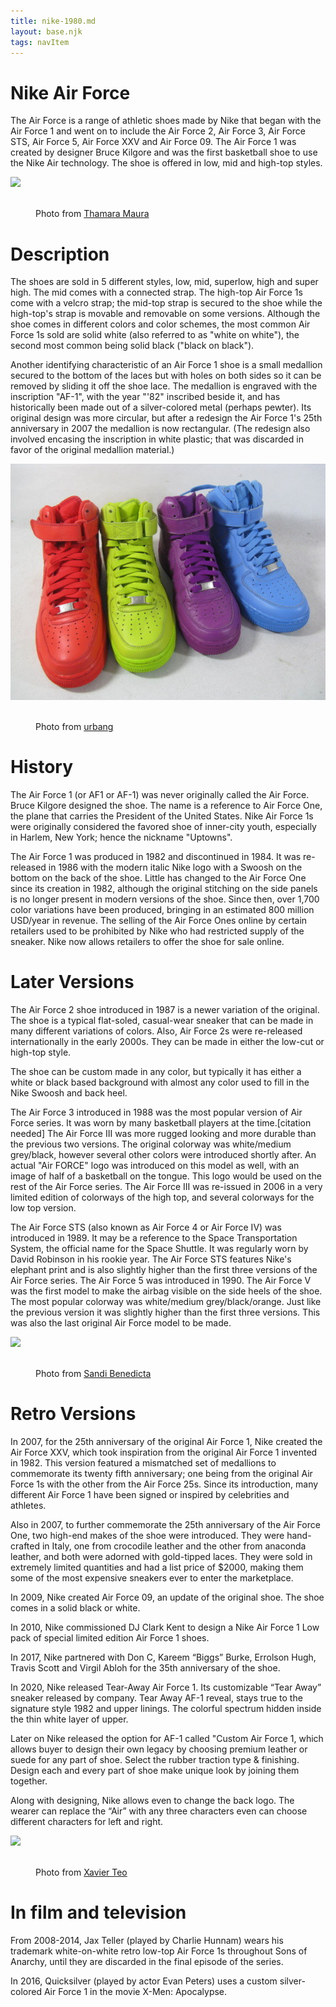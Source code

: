 ```yaml
---
title: nike-1980.md
layout: base.njk
tags: navItem
---
```


<div class="grid">
<div class="box">
  <h1>Nike Air Force</h1>
<p> The Air Force is a range of athletic shoes made by Nike that began with the Air Force 1 and went on to include the Air Force 2, Air Force 3, Air Force STS, Air Force 5, Air Force XXV and Air Force 09. The Air Force 1 was created by designer Bruce Kilgore and was the first basketball shoe to use the Nike Air technology. The shoe is offered in low, mid and high-top styles. </p>
  </div>
  
 <div class="box">
    <img src="/images/onne.avif"> 
    <figure class="img-container">
     <img src="" alt="">
      <figcaption class="img-caption">
        Photo from <a href="https://unsplash.com/photos/reS-Ch1dmOc">
Thamara Maura</a>
      </figcaption>
  </figure>
 </div>

  <div class="box">
  <h1>Description</h1>
<p> The shoes are sold in 5 different styles, low, mid, superlow, high and super high. The mid comes with a connected strap. The high-top Air Force 1s come with a velcro strap; the mid-top strap is secured to the shoe while the high-top's strap is movable and removable on some versions. Although the shoe comes in different colors and color schemes, the most common Air Force 1s sold are solid white (also referred to as "white on white"), the second most common being solid black ("black on black").

Another identifying characteristic of an Air Force 1 shoe is a small medallion secured to the bottom of the laces but with holes on both sides so it can be removed by sliding it off the shoe lace. The medallion is engraved with the inscription "AF-1", with the year "'82" inscribed beside it, and has historically been made out of a silver-colored metal (perhaps pewter). Its original design was more circular, but after a redesign the Air Force 1's 25th anniversary in 2007 the medallion is now rectangular. (The redesign also involved encasing the inscription in white plastic; that was discarded in favor of the original medallion material.) </p>
  </div>


<div class="box">
  <img src= "/images/Nike Airforce Ones.jpg">
    <figure class="img-container">
     <img src="" alt="">
      <figcaption class="img-caption">
        Photo from <a href="https://www.flickr.com/photos/25520550@N03/3062515024/">
urbang</a>
      </figcaption>
  </figure>
  </div>
  

<div class="box">
  <h1>History</h1>
<p> The Air Force 1 (or AF1 or AF-1) was never originally called the Air Force. Bruce Kilgore designed the shoe. The name is a reference to Air Force One, the plane that carries the President of the United States. Nike Air Force 1s were originally considered the favored shoe of inner-city youth, especially in Harlem, New York; hence the nickname "Uptowns".

The Air Force 1 was produced in 1982 and discontinued in 1984. It was re-released in 1986 with the modern italic Nike logo with a Swoosh on the bottom on the back of the shoe. Little has changed to the Air Force One since its creation in 1982, although the original stitching on the side panels is no longer present in modern versions of the shoe. Since then, over 1,700 color variations have been produced, bringing in an estimated 800 million USD/year in revenue. The selling of the Air Force Ones online by certain retailers used to be prohibited by Nike who had restricted supply of the sneaker. Nike now allows retailers to offer the shoe for sale online.          </p>
  </div>
  
 
  <div class="box">
  <h1>Later Versions</h1>
<p> The Air Force 2 shoe introduced in 1987 is a newer variation of the original. The shoe is a typical flat-soled, casual-wear sneaker that can be made in many different variations of colors. Also, Air Force 2s were re-released internationally in the early 2000s. They can be made in either the low-cut or high-top style.

The shoe can be custom made in any color, but typically it has either a white or black based background with almost any color used to fill in the Nike Swoosh and back heel.

The Air Force 3 introduced in 1988 was the most popular version of Air Force series. It was worn by many basketball players at the time.[citation needed] The Air Force III was more rugged looking and more durable than the previous two versions. The original colorway was white/medium grey/black, however several other colors were introduced shortly after. An actual "Air FORCE" logo was introduced on this model as well, with an image of half of a basketball on the tongue. This logo would be used on the rest of the Air Force series. The Air Force III was re-issued in 2006 in a very limited edition of colorways of the high top, and several colorways for the low top version.

The Air Force STS (also known as Air Force 4 or Air Force IV) was introduced in 1989. It may be a reference to the Space Transportation System, the official name for the Space Shuttle. It was regularly worn by David Robinson in his rookie year. The Air Force STS features Nike's elephant print and is also slightly higher than the first three versions of the Air Force series. The Air Force 5 was introduced in 1990. The Air Force V was the first model to make the airbag visible on the side heels of the shoe. The most popular colorway was white/medium grey/black/orange. Just like the previous version it was slightly higher than the first three versions. This was also the last original Air Force model to be made.</p>
  </div>

<div class="box">
    <img src="/images/close.avif">
    <figure class="img-container">
     <img src="" alt="">
      <figcaption class="img-caption">
        Photo from <a href="https://unsplash.com/photos/1t3exe8H_nw">
Sandi Benedicta</a>
      </figcaption>
  </figure> 
 </div>

  <div class="box">
  <h1>Retro Versions</h1>
<p>In 2007, for the 25th anniversary of the original Air Force 1, Nike created the Air Force XXV, which took inspiration from the original Air Force 1 invented in 1982. This version featured a mismatched set of medallions to commemorate its twenty fifth anniversary; one being from the original Air Force 1s with the other from the Air Force 25s. Since its introduction, many different Air Force 1 have been signed or inspired by celebrities and athletes.

Also in 2007, to further commemorate the 25th anniversary of the Air Force One, two high-end makes of the shoe were introduced. They were hand-crafted in Italy, one from crocodile leather and the other from anaconda leather, and both were adorned with gold-tipped laces. They were sold in extremely limited quantities and had a list price of $2000, making them some of the most expensive sneakers ever to enter the marketplace.

In 2009, Nike created Air Force 09, an update of the original shoe. The shoe comes in a solid black or white.

In 2010, Nike commissioned DJ Clark Kent to design a Nike Air Force 1 Low pack of special limited edition Air Force 1 shoes.

In 2017, Nike partnered with Don C, Kareem “Biggs” Burke, Errolson Hugh, Travis Scott and Virgil Abloh for the 35th anniversary of the shoe.

In 2020, Nike released Tear-Away Air Force 1. Its customizable “Tear Away” sneaker released by company. Tear Away AF-1 reveal, stays true to the signature style 1982 and upper linings. The colorful spectrum hidden inside the thin white layer of upper.

Later on Nike released the option for AF-1 called "Custom Air Force 1, which allows buyer to design their own legacy by choosing premium leather or suede for any part of shoe. Select the rubber traction type & finishing. Design each and every part of shoe make unique look by joining them together.

Along with designing, Nike allows even to change the back logo. The wearer can replace the “Air” with any three characters even can choose different characters for left and right. </p>
  </div>
  
  <div class="box">
    <img src="/images/force.avif"> 
    <figure class="img-container">
     <img src="" alt="">
      <figcaption class="img-caption">
        Photo from <a href="https://unsplash.com/photos/SxAXphIPWeg">
Xavier Teo</a>
      </figcaption>
  </figure>
 </div>

  <div class="box">
  <h1>In film and television</h1>
<p> From 2008-2014, Jax Teller (played by Charlie Hunnam) wears his trademark white-on-white retro low-top Air Force 1s throughout Sons of Anarchy, until they are discarded in the final episode of the series.

In 2016, Quicksilver (played by actor Evan Peters) uses a custom silver-colored Air Force 1 in the movie X-Men: Apocalypse.</p>
  </div>
  
<!--   <div class="box">
  <h1>Sports apparel</h1>
<p>  Nike produces a wide range of sports equipment and apparel. Their first products were track running shoes. Nike Air Max is a line of shoes first released by Nike, Inc. in 1987. Additional product lines were introduced later, such as Air Huarache, which debuted in 1992. The most recent additions to their line are the Nike 6.0, Nike NYX, and Nike SB shoes, designed for skateboarding. Nike has recently introduced cricket shoes called Air Zoom Yorker, designed to be 30% lighter than their competitors'. In 2008, Nike introduced the Air Jordan XX3, a high-performance basketball shoe designed with the environment in mind.

Nike's range of products include shoes, jerseys, shorts, cleats, baselayers, etc. for sports activities such as association football, basketball, track and field, combat sports, tennis, American football, athletics, golf, ice hockey, and cross training for men, women, and children. Nike also sells shoes for activities such as skateboarding, baseball, cycling, volleyball, wrestling, cheerleading, lacrosse, cricket, aquatic activities, auto racing, and other athletic and recreational uses. Nike recently teamed up with Apple Inc. to produce the Nike+ product that monitors a runner's performance via a radio device in the shoe that links to the iPod nano. While the product generates useful statistics, it has been criticized by researchers who were able to identify users' RFID devices from 60 feet (18 m) away using small, concealable intelligence motes in a wireless sensor network.

In 2004, Nike launched the SPARQ Training Program/Division. Some of Nike's newest shoes contain Flywire and Lunarlite Foam to reduce weight. The Air Zoom Vomero running shoe, introduced in 2006 and currently in its 11th generation, featured a combination of groundbreaking innovations including a full-length air cushioned sole, an external heel counter, a crashpad in the heel for shock absorption, and Fit Frame technology for a stable fit. </p>
  </div> -->
  
<!--   <div class="box">
  <h1>Street fashion</h1>
<p> The Nike brand, with its distinct V-shaped logo, quickly became regarded as a status symbol in modern urban fashion and hip-hop fashion due to its association with success in sport. Beginning in the 1980s, various items of Nike clothing became staples of mainstream American youth fashion, especially tracksuits, shell suits, baseball caps, Air Jordans, Air Force 1's, and Air Max running shoes with thick, air cushioned rubber soles and contrasting blue, yellow, green, white, or red trim. Limited edition sneakers and prototypes with a regional early release were known as Quickstrikes, and became highly desirable items for teenage members of the sneakerhead subculture.

By the 1990s and 2000s, American and European teenagers associated with the preppy or popular clique began combining these sneakers, leggings, sweatpants, crop tops, and tracksuits with regular casual chic street clothes such as jeans, skirts, leg warmers, slouch socks, and bomber jackets. Particularly popular[citation needed] were the unisex spandex Nike Tempo compression shorts worn for cycling and running, which had a mesh lining, waterproofing, and, later in the 2000s, a zip pocket for a Walkman or MP3 player.

From the late 2000s into the 2010s, Nike Elite basketball socks began to be worn as everyday clothes by hip-hop fans and young children. Originally plain white or black, these socks had special shock absorbing cushioning in the sole plus a moisture wicking upper weave. Later, Nike Elite socks became available in bright colors inspired by throwback basketball uniforms, often with contrasting bold abstract designs, images of celebrities, and freehand digital print to capitalise upon the emerging nostalgia for 1990s fashion.

In 2015, a new self-lacing shoe was introduced. Called the Nike Mag, which are replicas of the shoes featured in Back to the Future Part II, it had a preliminary limited release, only available by auction with all proceeds going to the Michael J. Fox Foundation. This was done again in 2016.

Nike have introduced a premium line, focused more on streetwear than sports wear called NikeLab.

In March 2017, Nike announced its launch of a plus-size clothing line, which will feature new sizes 1X through 3X on more than 200 products. Another significant development at this time was the Chuck Taylor All-Star Modern, an update of the classic basketball sneaker that incorporated the circular knit upper and cushioned foam sole of Nike's Air Jordans.</p>
  </div> -->
  
<!--   <div class="box">
  <img src= "https://place-hold.it/100x100">
    <img src="/images/image.jpg"> 
 </div> -->
  </div>
  
<!-- <footer>
</footer> -->

<!-- <footer class="page-footer">
  
<div class="page-projects">
  <section class="project">
    <h2>Air Force</h2>
    <div class="project-image">
      <img src="https://place-hold.it/600" alt="">
    </div>
    </p>
  </section>
  <section class="project-text">
  <h4>The Air Force One has become a favorite of sneaker collectors, often referred to as sneakerheads. Certain rare styles can command several times their retail value.</p>
  </section>
  <section class="project">
    <h2>Nike </h2>
    <div class="project-image">
      <img src="https://place-hold.it/600" alt="">
    </div>
  </section>
  <section class="project-text">
  <h4>filler</h4>
  <p>filler</p>
  </section>
  <section class="project">
    <h2>Project 3 Title</h2>
    <div class="project-image">
      <img src="https://place-hold.it/600" alt="">
    </div>
  </section>
  <section class="project-text">
  <p>Provident dolor doloremque nisi nemo ut non commodi mollitia ex quod deleniti. Accusamus et adipisci architecto totam. Amet modi expedita recusandae, quos eos nesciunt, suscipit minus alias voluptatum vero, tempora commodi doloribus praesentium pariatur repellendus deleniti reprehenderit nobis deserunt distinctio a.</p>
  </section>
  <section class="project">
    <h2>Project 4 Title</h2>
    <div class="project-image">
      <img src="https://place-hold.it/600" alt="">
    </div>
  </section>
  <section class="project-text">
  <p>Provident dolor doloremque nisi nemo ut non commodi mollitia ex quod deleniti. Accusamus et adipisci architecto totam. Amet modi expedita recusandae, quos eos nesciunt, suscipit minus alias voluptatum vero, tempora commodi doloribus praesentium pariatur repellendus deleniti reprehenderit nobis deserunt distinctio a.</p>
  </section>
  
</div>
  
</footer> -->